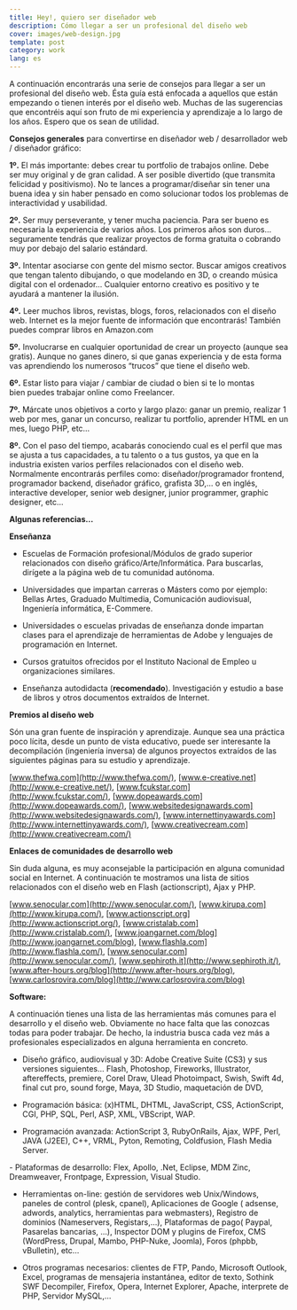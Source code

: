 ```yaml
---
title: Hey!, quiero ser diseñador web
description: Cómo llegar a ser un profesional del diseño web
cover: images/web-design.jpg
template: post
category: work
lang: es
---
```


A continuación encontrarás una serie de consejos para llegar a ser un profesional del diseño web. Ésta guía está enfocada a aquellos que están empezando o tienen interés por el diseño web. Muchas de las sugerencias que encontréis aquí son fruto de mi experiencia y aprendizaje a lo largo de los años. Espero que os sean de utilidad.

**Consejos generales** para convertirse en diseñador web / desarrollador web / diseñador gráfico:

**1º.** El más importante: debes crear tu portfolio de trabajos online. Debe ser muy original y de gran calidad. A ser posible divertido (que transmita felicidad y positivismo). No te lances a programar/diseñar sin tener una buena idea y sin haber pensado en como solucionar todos los problemas de interactividad y usabilidad.

**2º.** Ser muy perseverante, y tener mucha paciencia. Para ser bueno es necesaria la experiencia de varios años. Los primeros años son duros… seguramente tendrás que realizar proyectos de forma gratuita o cobrando muy por debajo del salario estándard.

**3º.** Intentar asociarse con gente del mismo sector. Buscar amigos creativos que tengan talento dibujando, o que modelando en 3D, o creando música digital con el ordenador… Cualquier entorno creativo es positivo y te ayudará a mantener la ilusión.

**4º.** Leer muchos libros, revistas, blogs, foros, relacionados con el diseño web. Internet es la mejor fuente de información que encontrarás! También puedes comprar libros en Amazon.com

**5º.** Involucrarse en cualquier oportunidad de crear un proyecto (aunque sea gratis). Aunque no ganes dinero, si que ganas experiencia y de esta forma vas aprendiendo los numerosos “trucos” que tiene el diseño web.

**6º.** Estar listo para viajar / cambiar de ciudad o bien si te lo montas bien puedes trabajar online como Freelancer.

**7º.** Márcate unos objetivos a corto y largo plazo: ganar un premio, realizar 1 web por mes, ganar un concurso, realizar tu portfolio, aprender HTML en un mes, luego PHP, etc…

**8º.** Con el paso del tiempo, acabarás conociendo cual es el perfil que mas se ajusta a tus capacidades, a tu talento o a tus gustos, ya que en la industria existen varios perfiles relacionados con el diseño web. Normalmente encontrarás perfiles como: diseñador/programador frontend, programador backend, diseñador gráfico, grafista 3D,… o en inglés, interactive developer, senior web designer, junior programmer, graphic designer, etc…

**Algunas referencias…**

**Enseñanza**

- Escuelas de Formación profesional/Módulos de grado superior relacionados con diseño gráfico/Arte/Informática. Para buscarlas, dirígete a la página web de tu comunidad autónoma.

- Universidades que impartan carreras o Másters como por ejemplo: Bellas Artes, Graduado Multimedia, Comunicación audiovisual, Ingeniería informática, E-Commere.

- Universidades o escuelas privadas de enseñanza donde impartan clases para el aprendizaje de herramientas de Adobe y lenguajes de programación en Internet.

- Cursos gratuitos ofrecidos por el Instituto Nacional de Empleo u organizaciones similares.

- Enseñanza autodidacta (**recomendado**). Investigación y estudio a base de libros y otros documentos extraídos de Internet.

**Premios al diseño web**

Són una gran fuente de inspiración y aprendizaje. Aunque sea una práctica poco lícita, desde un punto de vista educativo, puede ser interesante la decompilación (ingeniería inversa) de algunos proyectos extraídos de las siguientes páginas para su estudio y aprendizaje.

[www.thefwa.com](http://www.thefwa.com/), [www.e-creative.net](http://www.e-creative.net/), [www.fcukstar.com](http://www.fcukstar.com/), [www.dopeawards.com](http://www.dopeawards.com/), [www.websitedesignawards.com](http://www.websitedesignawards.com/), [www.internettinyawards.com](http://www.internettinyawards.com/), [www.creativecream.com](http://www.creativecream.com/)

**Enlaces de comunidades de desarrollo web**

Sin duda alguna, es muy aconsejable la participación en alguna comunidad social en Internet. A continuación te mostramos una lista de sitios relacionados con el diseño web en Flash (actionscript), Ajax y PHP.

[www.senocular.com](http://www.senocular.com/), [www.kirupa.com](http://www.kirupa.com/), [www.actionscript.org](http://www.actionscript.org/), [www.cristalab.com](http://www.cristalab.com/), [www.joangarnet.com/blog](http://www.joangarnet.com/blog), [www.flashla.com](http://www.flashla.com/), [www.senocular.com](http://www.senocular.com/), [www.sephiroth.it](http://www.sephiroth.it/), [www.after-hours.org/blog](http://www.after-hours.org/blog), [www.carlosrovira.com/blog](http://www.carlosrovira.com/blog)

**Software:**

A continuación tienes una lista de las herramientas más comunes para el desarrollo y el diseño web. Obviamente no hace falta que las conozcas todas para poder trabajar. De hecho, la industria busca cada vez más a profesionales especializados en alguna herramienta en concreto.

- Diseño gráfico, audiovisual y 3D: Adobe Creative Suite (CS3) y sus versiones siguientes… Flash, Photoshop, Fireworks, Illustrator, aftereffects, premiere, Corel Draw, Ulead Photoimpact, Swish, Swift 4d, final cut pro, sound forge, Maya, 3D Studio, maquetación de DVD,

- Programación básica: (x)HTML, DHTML, JavaScript, CSS, ActionScript, CGI, PHP, SQL, Perl, ASP, XML, VBScript, WAP.

- Programación avanzada: ActionScript 3, RubyOnRails, Ajax, WPF, Perl, JAVA (J2EE), C++, VRML, Pyton, Remoting, Coldfusion, Flash Media Server.

- Plataformas de desarrollo: Flex, Apollo, .Net, Eclipse, MDM Zinc, Dreamweaver, Frontpage, Expression, Visual Studio.

- Herramientas on-line: gestión de servidores web Unix/Windows, paneles de control (plesk, cpanel), Aplicaciones de Google ( adsense, adwords, analytics, herramientas para webmasters), Registro de dominios (Nameservers, Registars,…), Plataformas de pago( Paypal, Pasarelas bancarias, …), Inspector DOM y plugins de Firefox, CMS (WordPress, Drupal, Mambo, PHP-Nuke, Joomla), Foros (phpbb, vBulletin), etc…

- Otros programas necesarios: clientes de FTP, Pando, Microsoft Outlook, Excel, programas de mensajeria instantánea, editor de texto, Sothink SWF Decompiler, Firefox, Opera, Internet Explorer, Apache, interprete de PHP, Servidor MySQL,…
